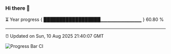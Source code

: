 ### Hi there 👋

⏳ Year progress { ██████████████████▁▁▁▁▁▁▁▁▁▁▁▁ } 60.80 %

---

⏰ Updated on Sun, 10 Aug 2025 21:40:07 GMT

![Progress Bar CI](https://github.com/IshwaranRudhara/GIT-ACTION/workflows/Progress%20Bar%20CI/badge.svg)
